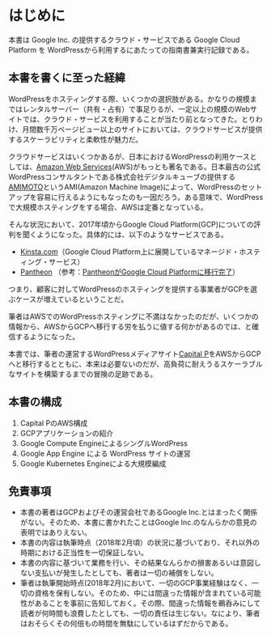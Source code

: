 # はじめに

本書は Google Inc. の提供するクラウド・サービスである Google Cloud Platform を WordPressから利用するにあたっての指南書兼実行記録である。

## 本書を書くに至った経緯

WordPressをホスティングする際、いくつかの選択肢がある。かなりの規模まではレンタルサーバー（共有・占有）で事足りるが、一定以上の規模のWebサイトでは、クラウド・サービスを利用することが当たり前となってきた。とりわけ、月間数千万ページビュー以上のサイトにおいては、クラウドサービスが提供するスケーラビリティと柔軟性が魅力だ。

クラウドサービスはいくつかあるが、日本におけるWordPressの利用ケースとしては、[Amazon Web Services](https://aws.amazon.com)(AWS)がもっとも著名である。日本最古の公式WordPressコンサルタントである株式会社デジタルキューブの提供する[AMIMOTO](https://www.digitalcube.jp/our-solutions/)というAMI(Amazon Machine Image)によって、WordPressのセットアップを容易に行えるようにもなったのも一因だろう。ある意味で、WordPressで大規模ホスティングをする場合、AWSは定番となっている。

そんな状況において、2017年頃からGoogle Cloud Platform(GCP)についての評判を聞くようになった。具体的には、以下のようなサービスである。

- [Kinsta.com](https://kinsta.com)（Google Cloud Platform上に展開しているマネージド・ホスティング・サービス）
- [Pantheon](https://pantheon.io) （参考：[PantheonがGoogle Cloud Platformに移行完了](https://capitalp.jp/2018/01/24/pantheon-moves-to-gcp/)） 

つまり、顧客に対してWordPressのホスティングを提供する事業者がGCPを選ぶケースが増えているということだ。

筆者はAWSでのWordPressホスティングに不満はなかったのだが、いくつかの情報から、AWSからGCPへ移行する労を払うに値する何かがあるのでは、と確信するようになった。

本書では、筆者の運営するWordPressメディアサイト[Capital P](https://capitalp.jp)をAWSからGCPへと移行するとともに、本来は必要ないのだが、高負荷に耐えうるスケーラブルなサイトを構築するまでの冒険の足跡である。

## 本書の構成

1. Capital PのAWS構成
2. GCPアプリケーションの紹介
3. Google Compute EngineによるシングルWordPress
4. Google App Engine による WordPress サイトの運営
5. Google Kubernetes Engineによる大規模編成

## 免責事項

- 本書の著者はGCPおよびその運営会社であるGoogle Inc.とはまったく関係がない。そのため、本書に書かれたことはGoogle Inc.のなんらかの意見の表明ではありえない。
- 本書の内容は執筆時点（2018年2月頃）の状況に基づいており、それ以外の時期における正当性を一切保証しない。
- 本書の内容に基づいて業務を行い、その結果なんらかの損害あるいは意図しない支払いが発生したとしても、著者は一切の補償をしない。
- 筆者は執筆開始時点(2018年2月)において、一切のGCP事業経験はなく、一切の資格を保有しない。そのため、中には間違った情報が含まれている可能性があることを事前に告知しておく。その際、間違った情報を鵜呑みにして読者が何時間も浪費したとしても、一切の責任は生じない。なにより、筆者はおそらくその何倍もの時間を無駄にしているはずだからである。